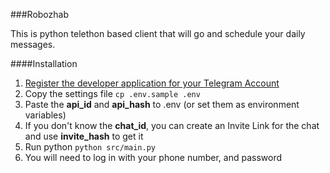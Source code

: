 ###Robozhab

This is python telethon based client that will go and schedule your daily messages.


####Installation

1. [Register the developer application for your Telegram Account](https://docs.telethon.dev/en/latest/basic/signing-in.html)
2. Copy the settings file ``cp .env.sample .env``
3. Paste the **api_id** and **api_hash** to .env (or set them as environment variables)
4. If you don't know the **chat_id**, you can create an Invite Link for the chat and use **invite_hash** to get it
5. Run python ``python src/main.py``
6. You will need to log in with your phone number, and password 

